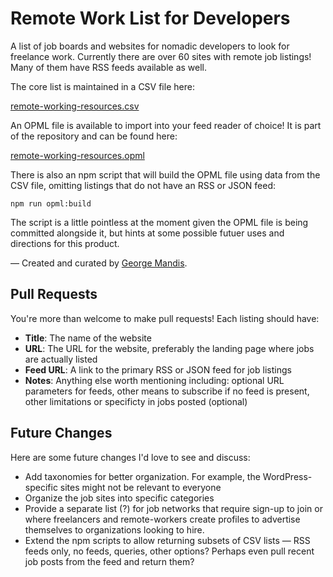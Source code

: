 # Remote Work List for Developers

A list of job boards and websites for nomadic developers to look for freelance work. Currently there are over 60 sites with remote job listings! Many of them have RSS feeds available as well.

The core list is maintained in a CSV file here:

[remote-working-resources.csv](https://github.com/georgemandis/remote-working-list/blob/master/remote-working-resources.csv)

An OPML file is available to import into your feed reader of choice! It is part of the repository and can be found here:

[remote-working-resources.opml](https://github.com/georgemandis/remote-working-list/blob/master/remote-working-resources.opml)

There is also an npm script that will build the OPML file using data from the CSV file, omitting listings that do not have an RSS or JSON feed:

`npm run opml:build`

The script is a little pointless at the moment given the OPML file is being committed alongside it, but hints at some possible futuer uses and directions for this product.

— Created and curated by [George Mandis](https://george.mand.is).

## Pull Requests

You're more than welcome to make pull requests! Each listing should have:

- **Title**: The name of the website
- **URL**: The URL for the website, preferably the landing page where jobs are actually listed
- **Feed URL**: A link to the primary RSS or JSON feed for job listings
- **Notes**: Anything else worth mentioning including: optional URL parameters for feeds, other means to subscribe if no feed is present, other limitations or specificty in jobs posted (optional)


## Future Changes

Here are some future changes I'd love to see and discuss:

- Add taxonomies for better organization. For example, the WordPress-specific sites might not be relevant to everyone
- Organize the job sites into specific categories
- Provide a separate list (?) for job networks that require sign-up to join or where freelancers and remote-workers create profiles to advertise themselves to organizations looking to hire.
- Extend the npm scripts to allow returning subsets of CSV lists — RSS feeds only, no feeds, queries, other options? Perhaps even pull recent job posts from the feed and return them?
